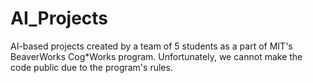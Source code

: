 # AI_Projects
AI-based projects created by a team of 5 students as a part of MIT's BeaverWorks Cog*Works program. Unfortunately, we cannot make the code public due to the program's rules.
